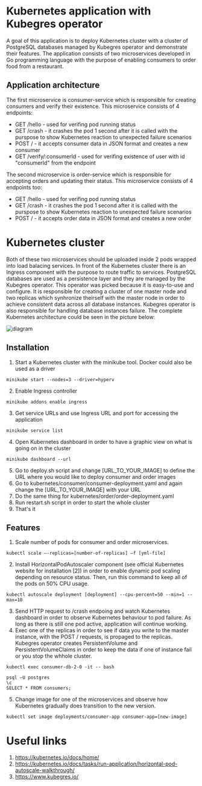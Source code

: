# Kubernetes application with Kubegres operator

A goal of this application is to deploy Kubernetes cluster with a cluster of PostgreSQL databases managed by Kubegres operator and demonstrate their features. The application consists of two microservices developed in Go programming language with the purpose of enabling consumers to order food from a restaurant.

## Application architecture

The first microservice is consumer-service which is responsible for creating consumers and verify their existence. This microservice consists of 4 endpoints:

- GET /hello - used for verifing pod running status
- GET /crash - it crashes the pod 1 second after it is called with the purspose to show Kubernetes reaction to unexpected failure scenarios
- POST / - it accepts consumer data in JSON format and creates a new consumer
- GET /verify/:consumerId - used for verifing existence of user with id "consumerId" from the endpoint 

The second microservice is order-service which is responsible for accepting orders and updating their status. This microservice consists of 4 endpoints too:

- GET /hello - used for verifing pod running status
- GET /crash - it crashes the pod 1 second after it is called with the purspose to show Kubernetes reaction to unexpected failure scenarios
- POST / - it accepts order data in JSON format and creates a new order

# Kubernetes cluster
Both of these two microservices should be uploaded inside 2 pods wrapped into load balacing services. In front of the Kubernetes cluster there is an Ingress component with the purpose to route traffic to services. PostgreSQL databases are used as a persistence layer and they are managed by the Kubegres operator. This operator was picked because it is easy-to-use and configure. It is responsible for creating a cluster of one master node and two replicas which synhronize theirself with the master node in order to achieve consistent data across all database instances. Kubegres operator is also responsible for handling database instances failure. The complete Kubernetes architecture could be seen in the picture below:

![diagram](https://user-images.githubusercontent.com/57645292/155567194-424c15a8-c634-4b06-b488-4785a37f4858.png)

## Installation
1. Start a Kubernetes cluster with the minikube tool. Docker could also be used as a driver
```
minikube start --nodes=3 --driver=hyperv
```

2. Enable Ingress controller
```
minikube addons enable ingress
```
3. Get service URLs and use Ingress URL and port for accessing the application
```
minikube service list
```
4. Open Kubernetes dashboard in order to have a graphic view on what is going on in the cluster
```
minikube dashboard --url
```
5. Go to deploy.sh script and change [URL_TO_YOUR_IMAGE] to define the URL where you would like to deploy consumer and order images
6. Go to kubernetes/consumer/consumer-deployment.yaml and again change the [URL_TO_YOUR_IMAGE] with your URL
7. Do the same thing for kubernetes/order/order-deployment.yaml 
8. Run restart.sh script in order to start the whole cluster
9. That's it

## Features

1. Scale number of pods for consumer and order microservices.
```
kubectl scale –-replicas=[number-of-replicas] –f [yml-file]
```
2. Install HorizontalPodAutoscaler component (see official Kubernetes website for installation [2]) in order to enable dynamic pod scaling depending on resource status. Then, run this command to keep all of the pods on 50% CPU usage.
```
kubectl autoscale deployment [deployment] --cpu-percent=50 --min=1 --max=10
```
3. Send HTTP request to /crash endpoing and watch Kubernetes dashboard in order to observe Kubernetes behaviour to pod failure. As long as there is still one pod active, application will continue working.
4. Exec one of the replicas in order to see if data you write to the master instance, with the POST / requests, is propaged to the replicas. Kubegres operator creates PersistentVolume and PersistentVolumeClaims in order to keep the data if one of instance fail or you stop the whhole cluster.
```
kubectl exec consumer-db-2-0 -it -- bash

psql –U postgres
\c
SELECT * FROM consumers;
```
5. Change image for one of the microservices and observe how Kubernetes gradually does transition to the new version.
```
kubectl set image deployments/consumer-app consumer-app=[new-image]
```

# Useful links
1. https://kubernetes.io/docs/home/
2. https://kubernetes.io/docs/tasks/run-application/horizontal-pod-autoscale-walkthrough/
3. https://www.kubegres.io/

